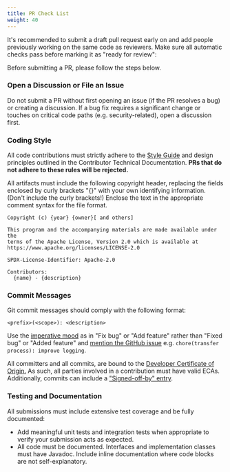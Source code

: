 ```yaml
---
title: PR Check List
weight: 40
---
```


It's recommended to submit a draft pull request early on and add people previously working on the same code as
reviewers. Make sure all automatic checks pass before marking it as "ready for review":

Before submitting a PR, please follow the steps below.

### Open a Discussion or File an Issue

Do not submit a PR without first opening an issue (if the PR resolves a bug) or creating a discussion. If a bug fix
requires a significant change or touches on critical code paths (e.g. security-related), open a discussion first.

### Coding Style

All code contributions must strictly adhere to the [Style Guide](styleguide.md) and design principles outlined in the
Contributor Technical Documentation. **PRs that do not adhere to these rules will be rejected.**

All artifacts must include the following copyright header, replacing the fields enclosed by curly brackets "{}" with
your own identifying information. (Don't include the curly brackets!) Enclose the text in the appropriate comment syntax
for the file format.

```text
Copyright (c) {year} {owner}[ and others]

This program and the accompanying materials are made available under the
terms of the Apache License, Version 2.0 which is available at
https://www.apache.org/licenses/LICENSE-2.0

SPDX-License-Identifier: Apache-2.0

Contributors:
  {name} - {description}
```

### Commit Messages

Git commit messages should comply with the following format:

```
<prefix>(<scope>): <description>
```

Use the [imperative mood](https://github.com/git/git/blob/master/Documentation/SubmittingPatches)
as in "Fix bug" or "Add feature" rather than "Fixed bug" or "Added feature" and
[mention the GitHub issue](https://docs.github.com/en/issues/tracking-your-work-with-issues/linking-a-pull-request-to-an-issue)
e.g. `chore(transfer process): improve logging`.

All committers and all commits, are bound to
the [Developer Certificate of Origin.](https://www.eclipse.org/legal/DCO.php)
As such, all parties involved in a contribution must have valid ECAs. Additionally, commits can
include a ["Signed-off-by" entry](https://wiki.eclipse.org/Development_Resources/Contributing_via_Git).

### Testing and Documentation

All submissions must include extensive test coverage and be fully documented:

* Add meaningful unit tests and integration tests when appropriate to verify your submission acts as expected.
* All code must be documented. Interfaces and implementation classes must have Javadoc. Include inline documentation
  where code blocks are not self-explanatory.

